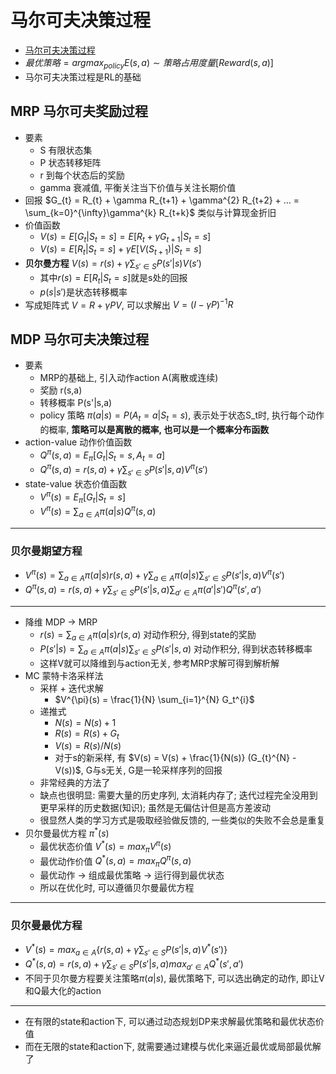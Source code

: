 # 马尔可夫决策过程

* [马尔可夫决策过程](https://hrl.boyuai.com/chapter/1/%E9%A9%AC%E5%B0%94%E5%8F%AF%E5%A4%AB%E5%86%B3%E7%AD%96%E8%BF%87%E7%A8%8B/)
* $最优策略 = argmax_{policy}E(s,a) \sim 策略占用度量[Reward(s,a)]$
* 马尔可夫决策过程是RL的基础

## MRP 马尔可夫奖励过程
* 要素
  * S 有限状态集
  * P 状态转移矩阵
  * r 到每个状态后的奖励
  * gamma 衰减值, 平衡关注当下价值与关注长期价值
* 回报 $G_{t} = R_{t} + \gamma R_{t+1} + \gamma^{2} R_{t+2} + ... = \sum_{k=0}^{\infty}\gamma^{k} R_{t+k}$  类似与计算现金折旧
* 价值函数
  * $V(s) = E[G_t | S_t = s] = E[R_t + \gamma G_{t+1} | S_t = s]$
  * $V(s) = E[R_t | S_t = s] + \gamma E[V(S_{t+1})|S_t = s]$
* **贝尔曼方程** $V(s) = r(s) + \gamma \sum_{s'\in S} P(s'|s)V(s')$
  * 其中$r(s) = E[R_t | S_t = s]$就是s处的回报
  * $p(s|s')$是状态转移概率
* 写成矩阵式 $V = R + \gamma PV$, 可以求解出 $V = (I - \gamma P)^{-1}R$
## MDP 马尔可夫决策过程
* 要素
  * MRP的基础上, 引入动作action A(离散或连续)
  * 奖励 r(s,a)
  * 转移概率 P(s'|s,a)
  * policy 策略 $\pi(a|s) = P(A_t=a|S_t=s)$, 表示处于状态S_t时, 执行每个动作的概率, **策略可以是离散的概率, 也可以是一个概率分布函数**
* action-value 动作价值函数
  * $Q^{\pi}(s, a) = E_{\pi}[G_t | S_t = s, A_t = a]$
  * $Q^{\pi}(s, a) = r(s,a) + \gamma \sum_{s'\in S}P(s'|s,a)V^{\pi}(s')$
* state-value 状态价值函数
  * $V^{\pi}(s) = E_{\pi}[G_t | S_t = s]$
  * $V^{\pi}(s) = \sum_{a\in A}\pi(a|s)Q^{\pi}(s, a)$
---
### 贝尔曼期望方程
* $V^{\pi}(s) = \sum_{a\in A}\pi(a|s)r(s,a) + \gamma \sum_{a\in A}\pi(a|s) \sum_{s'\in S}P(s'|s,a)V^{\pi}(s')$
* $Q^{\pi}(s, a) = r(s,a) + \gamma \sum_{s'\in S}P(s'|s,a)\sum_{a'\in A}\pi(a'|s')Q^{\pi}(s', a')$
---
* 降维 MDP -> MRP
  * $r(s) = \sum_{a\in A}\pi(a|s)r(s,a)$ 对动作积分, 得到state的奖励
  * $P(s'|s) = \sum_{a\in A}\pi(a|s)\sum_{s'\in S}P(s'|s,a)$  对动作积分, 得到状态转移概率
  * 这样V就可以降维到与action无关, 参考MRP求解可得到解析解
* MC 蒙特卡洛采样法
  * 采样 + 迭代求解
    * $V^{\pi}(s) = \frac{1}{N} \sum_{i=1}^{N} G_t^{i}$
  * 递推式
    * $N(s) = N(s) + 1$
    * $R(s) = R(s) + G_t$
    * $V(s) = R(s) / N(s)$
    * 对于s的新采样, 有 $V(s) = V(s) + \frac{1}{N(s)} (G_{t}^{N} - V(s))$, G与s无关, G是一轮采样序列的回报
  * 非常经典的方法了
  * 缺点也很明显: 需要大量的历史序列, 太消耗内存了; 迭代过程完全没用到更早采样的历史数据(知识); 虽然是无偏估计但是高方差波动
  * 很显然人类的学习方式是吸取经验做反馈的, 一些类似的失败不会总是重复
* 贝尔曼最优方程 $\pi^{*}(s)$
  * 最优状态价值 $V^{*}(s) = max_{\pi}V^{\pi}(s)$
  * 最优动作价值 $Q^{*}(s,a) = max_{\pi}Q^{\pi}(s,a)$
  * 最优动作 -> 组成最优策略 -> 运行得到最优状态
  * 所以在优化时, 可以遵循贝尔曼最优方程
---  
### 贝尔曼最优方程
* $V^{*}(s) = max_{a\in A}\{r(s,a) + \gamma \sum_{s'\in S}P(s'|s,a)V^{*}(s')\}$
* $Q^{*}(s, a) = r(s,a) + \gamma \sum_{s'\in S}P(s'|s,a)max_{a'\in A}Q^{*}(s', a')$
* 不同于贝尔曼方程要关注策略$\pi(a|s)$, 最优策略下, 可以选出确定的动作, 即让V和Q最大化的action
---
* 在有限的state和action下, 可以通过动态规划DP来求解最优策略和最优状态价值
* 而在无限的state和action下, 就需要通过建模与优化来逼近最优或局部最优解了
